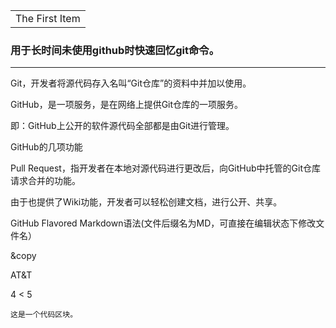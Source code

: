 <table> 
<tr>
<td>The First Item</td>
</tr>
</table>

### 用于长时间未使用github时快速回忆git命令。

***

Git，开发者将源代码存入名叫“Git仓库”的资料中并加以使用。

GitHub，是一项服务，是在网络上提供Git仓库的一项服务。

即：GitHub上公开的软件源代码全部都是由Git进行管理。

GitHub的几项功能

Pull Request，指开发者在本地对源代码进行更改后，向GitHub中托管的Git仓库请求合并的功能。

由于也提供了Wiki功能，开发者可以轻松创建文档，进行公开、共享。

GitHub Flavored Markdown语法(文件后缀名为MD，可直接在编辑状态下修改文件名）

&copy

<P>AT&T</P>

4 < 5

<pre><code>这是一个代码区块。
</code></pre>

